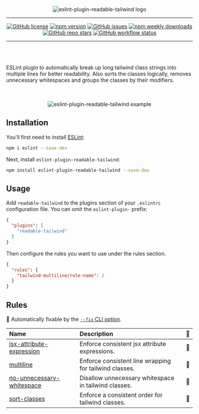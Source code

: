 <div align="center">
  <img alt="eslint-plugin-readable-tailwind logo" src="https://raw.githubusercontent.com/schoero/eslint-plugin-readable-tailwind/main/assets/eslint-plugin-readable-tailwind-logo.svg">
</div>

---

<div align="center">

  [![GitHub license](https://img.shields.io/github/license/schoero/eslint-plugin-readable-tailwind?style=flat-square&labelColor=454c5c&color=00AD51)](https://github.com/schoero/eslint-plugin-readable-tailwind/blob/main/LICENSE)
  [![npm version](https://img.shields.io/npm/v/eslint-plugin-readable-tailwind?style=flat-square&labelColor=454c5c&color=00AD51)](https://www.npmjs.com/package/eslint-plugin-readable-tailwind?activeTab=versions)
  [![GitHub issues](https://img.shields.io/github/issues/schoero/eslint-plugin-readable-tailwind?style=flat-square&labelColor=454c5c&color=00AD51)](https://github.com/schoero/eslint-plugin-readable-tailwind/issues)
  [![npm weekly downloads](https://img.shields.io/npm/dw/eslint-plugin-readable-tailwind?style=flat-square&labelColor=454c5c&color=00AD51)](https://www.npmjs.com/package/eslint-plugin-readable-tailwind?activeTab=readme)
  [![GitHub repo stars](https://img.shields.io/github/stars/schoero/eslint-plugin-readable-tailwind?style=flat-square&labelColor=454c5c&color=00AD51)](https://github.com/schoero/eslint-plugin-readable-tailwind/stargazers)
  [![GitHub workflow status](https://img.shields.io/github/actions/workflow/status/schoero/eslint-plugin-readable-tailwind/ci.yml?event=push&style=flat-square&labelColor=454c5c&color=00AD51)](https://github.com/schoero/eslint-plugin-readable-tailwind/actions?query=workflow%3ACI)

</div>

---

<br/>
<br/>

ESLint plugin to automatically break up long tailwind class strings into multiple lines for better readability.
Also sorts the classes logically, removes unnecessary whitespaces and groups the classes by their modifiers.

<br/>
<br/>

<div align="center">
  <img alt="eslint-plugin-readable-tailwind example" src="https://raw.githubusercontent.com/schoero/eslint-plugin-readable-tailwind/main/assets/eslint-plugin-readable-tailwind-example.svg">
</div>

## Installation

You'll first need to install [ESLint](https://eslint.org/):

```sh
npm i eslint --save-dev
```

Next, install `eslint-plugin-readable-tailwind`:

```sh
npm install eslint-plugin-readable-tailwind --save-dev
```

## Usage

Add `readable-tailwind` to the plugins section of your `.eslintrc` configuration file. You can omit the `eslint-plugin-` prefix:

```json
{
  "plugins": [
    "readable-tailwind"
  ]
}
```

Then configure the rules you want to use under the rules section.

```json
{
  "rules": {
    "tailwind-multiline/rule-name": 2
  }
}
```

## Rules

<!-- begin auto-generated rules list -->

🔧 Automatically fixable by the [`--fix` CLI option](https://eslint.org/docs/user-guide/command-line-interface#--fix).

| Name                                                                 | Description                                            | 🔧 |
| :------------------------------------------------------------------- | :----------------------------------------------------- | :- |
| [jsx-attribute-expression](docs/rules/jsx-attribute-expression.md)   | Enforce consistent jsx attribute expressions.          | 🔧 |
| [multiline](docs/rules/multiline.md)                                 | Enforce consistent line wrapping for tailwind classes. | 🔧 |
| [no-unnecessary-whitespace](docs/rules/no-unnecessary-whitespace.md) | Disallow unnecessary whitespace in tailwind classes.   | 🔧 |
| [sort-classes](docs/rules/sort-classes.md)                           | Enforce a consistent order for tailwind classes.       | 🔧 |

<!-- end auto-generated rules list -->

